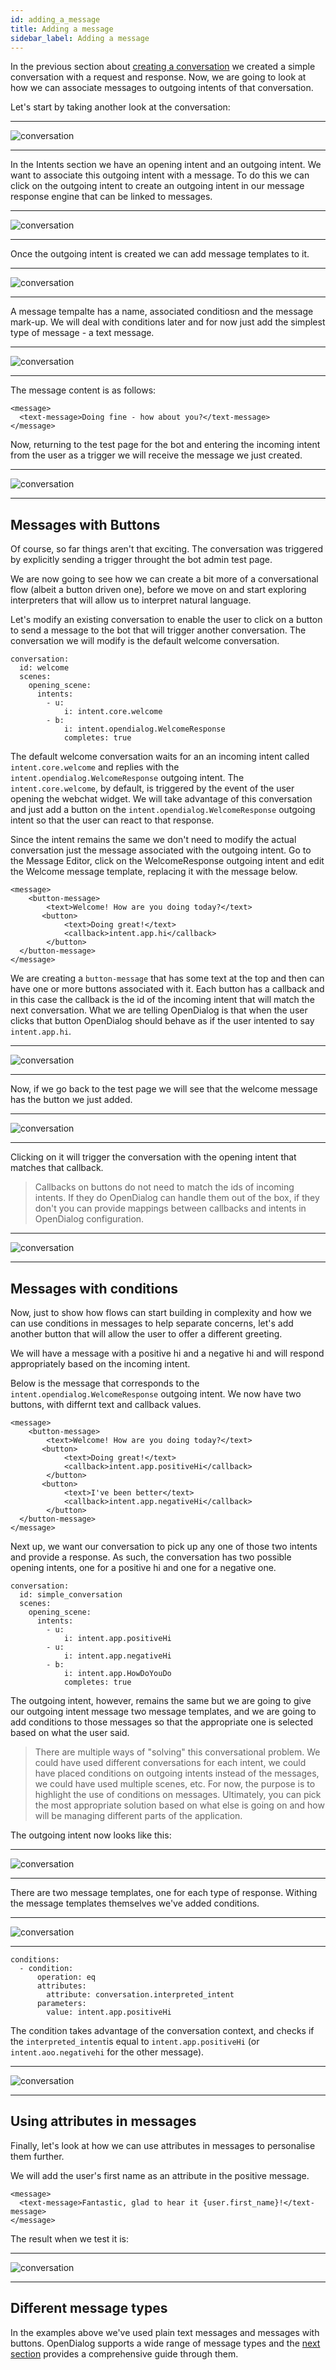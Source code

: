 ```yaml
---
id: adding_a_message
title: Adding a message
sidebar_label: Adding a message
---
```


In the previous section about [creating a conversation](creating_a_conversation.md) we created a simple conversation with a request and response. Now, we are going to look at how we can associate messages to outgoing intents of that conversation. 

Let's start by taking another look at the conversation:

---
![conversation](assets/simple_conversation2.png)

---

In the Intents section we have an opening intent and an outgoing intent. We want to associate this outgoing intent with a message. To do this we can click on the outgoing intent to create an outgoing intent in our message response engine that can be linked to messages.

---
![conversation](assets/outgoing_intent.png)

---

Once the outgoing intent is created we can add message templates to it.

---
![conversation](assets/outgoing_intent_created.png)

---

A message tempalte has a name, associated conditiosn and the message mark-up. We will deal with conditions later and for now just add the simplest type of message - a text message.


---
![conversation](assets/message_template_with_text_message.png)

---

The message content is as follows:

```
<message>
  <text-message>Doing fine - how about you?</text-message>
</message>

```

Now, returning to the test page for the bot and entering the incoming intent from the user as a trigger we will receive the message we just created. 

---
![conversation](assets/message_response.png)

---

## Messages with Buttons

Of course, so far things aren't that exciting. The conversation was triggered by explicitly sending a trigger throught the bot admin test page. 

We are now going to see how we can create a bit more of a conversational flow (albeit a button driven one), before we move on and start exploring interpreters that will allow us to interpret natural language. 

Let's modify an existing conversation to enable the user to click on a button to send a message to the bot that will trigger another conversation. The conversation we will modify is the default welcome conversation. 

```
conversation:
  id: welcome
  scenes:
    opening_scene:
      intents:
        - u:
            i: intent.core.welcome
        - b:
            i: intent.opendialog.WelcomeResponse
            completes: true
```    

The default welcome conversation waits for an an incoming intent called `intent.core.welcome` and replies with the `intent.opendialog.WelcomeResponse` outgoing intent. The `intent.core.welcome`, by default, is triggered by the event of the user opening the webchat widget. We will take advantage of this conversation and just add a button on the `intent.opendialog.WelcomeResponse` outgoing intent so that the user can react to that response. 

Since the intent remains the same we don't need to modify the actual conversation just the message associated with the outgoing intent. Go to the Message Editor, click on the WelcomeResponse outgoing intent and edit the Welcome message template, replacing it with the message below. 

```
<message>
	<button-message>
    	<text>Welcome! How are you doing today?</text>
	   <button>
    	    <text>Doing great!</text>
        	<callback>intent.app.hi</callback>
	    </button>
  </button-message>
</message>
```

We are creating a `button-message` that has some text at the top and then can have one or more buttons associated with it. Each button has a callback and in this case the callback is the id of the incoming intent that will match the next conversation. What we are telling OpenDialog is that when the user clicks that button OpenDialog should behave as if the user intented to say `intent.app.hi`.

---
![conversation](assets/message_with_button.png)

---

Now, if we go back to the test page we will see that the welcome message has the button we just added. 

---
![conversation](assets/message_with_button_on_chat.png)

---

Clicking on it will trigger the conversation with the opening intent that matches that callback. 

> Callbacks on buttons do not need to match the ids of incoming intents. If they do OpenDialog can handle them out of the box, if they don't you can provide mappings between callbacks and intents in OpenDialog configuration.

---
![conversation](assets/response_to_button_message.png)

---

## Messages with conditions

Now, just to show how flows can start building in complexity and how we can use conditions in messages to help separate concerns, let's add another button that will allow the user to offer a different greeting. 

We will have a message with a positive hi and a negative hi and will respond appropriately based on the incoming intent.

Below is the message that corresponds to the `intent.opendialog.WelcomeResponse` outgoing intent. We now have two buttons, with differnt text and callback values. 

```
<message>
	<button-message>
    	<text>Welcome! How are you doing today?</text>
	   <button>
    	    <text>Doing great!</text>
        	<callback>intent.app.positiveHi</callback>
	    </button>
	   <button>
    	    <text>I've been better</text>
        	<callback>intent.app.negativeHi</callback>
	    </button>
  </button-message>
</message>
```

Next up, we want our conversation to pick up any one of those two intents and provide a response. As such, the conversation has two possible opening intents, one for a positive hi and one for a negative one.  

```
conversation:
  id: simple_conversation
  scenes:
    opening_scene:
      intents:
        - u:
            i: intent.app.positiveHi
        - u:
            i: intent.app.negativeHi
        - b:
            i: intent.app.HowDoYouDo
            completes: true
```    

The outgoing intent, however, remains the same but we are going to give our outgoing intent message two message templates, and we are going to add conditions to those messages so that the appropriate one is selected based on what the user said. 

> There are multiple ways of "solving" this conversational problem. We could have used different conversations for each intent, we could have placed conditions on outgoing intents instead of the messages, we could have used multiple scenes, etc. For now, the purpose is to highlight the use of conditions on messages. Ultimately, you can pick the most appropriate solution based on what else is going on and how will be managing different parts of the application. 

The outgoing intent now looks like this:

---
![conversation](assets/howdoyoudo_outgoing_intent.png)

---

There are two message templates, one for each type of response. Withing the message templates themselves we've added conditions. 

---
![conversation](assets/howdoyoudo_condition.png)

---

```
conditions:
  - condition:
      operation: eq
      attributes:
        attribute: conversation.interpreted_intent
      parameters:
        value: intent.app.positiveHi
```
The condition takes advantage of the conversation context, and checks if the `interpreted_intent`is equal to `intent.app.positiveHi` (or `intent.aoo.negativehi` for the other message).

---
![conversation](assets/positive_and_negative.png)

---

## Using attributes in messages

Finally, let's look at how we can use attributes in messages to personalise them further. 

We will add the user's first name as an attribute in the positive message. 

```
<message>
  <text-message>Fantastic, glad to hear it {user.first_name}!</text-message>
</message>
```

The result when we test it is:

---
![conversation](assets/message_with_attribute.png)

---


## Different message types

In the examples above we've used plain text messages and messages with buttons. OpenDialog supports a wide range of message types and the [next section](message_markup.md) provides a comprehensive guide through them. 

